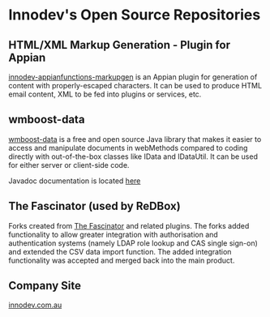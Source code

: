 # Innodev's Open Source Repositories

## HTML/XML Markup Generation - Plugin for Appian
[innodev-appianfunctions-markupgen](https://github.com/innodev-au/innodev-appianfunctions-markupgen) is an Appian plugin for generation of  content with properly-escaped characters. It can be used to produce HTML email content, XML to be fed into plugins or services, etc.

## wmboost-data

[wmboost-data](https://github.com/innodev-au/wmboost-data) is a free and open source Java library that makes it easier to access and manipulate documents in webMethods compared to coding directly with out-of-the-box classes like IData and IDataUtil. It can be used for either server or client-side code.

Javadoc documentation is located [here](https://innodev-au.github.io/wmboost-data-doc/latest/javadoc/)

## The Fascinator (used by ReDBox)

Forks created from [The Fascinator](https://sites.google.com/site/fascinatorhome/) and related plugins. The forks added functionality to allow greater integration with authorisation and authentication systems (namely LDAP role lookup and CAS single sign-on) and extended the CSV data import function. The added integration functionality was accepted and merged back into the main product.

## Company Site
[innodev.com.au](https://innodev.com.au)
